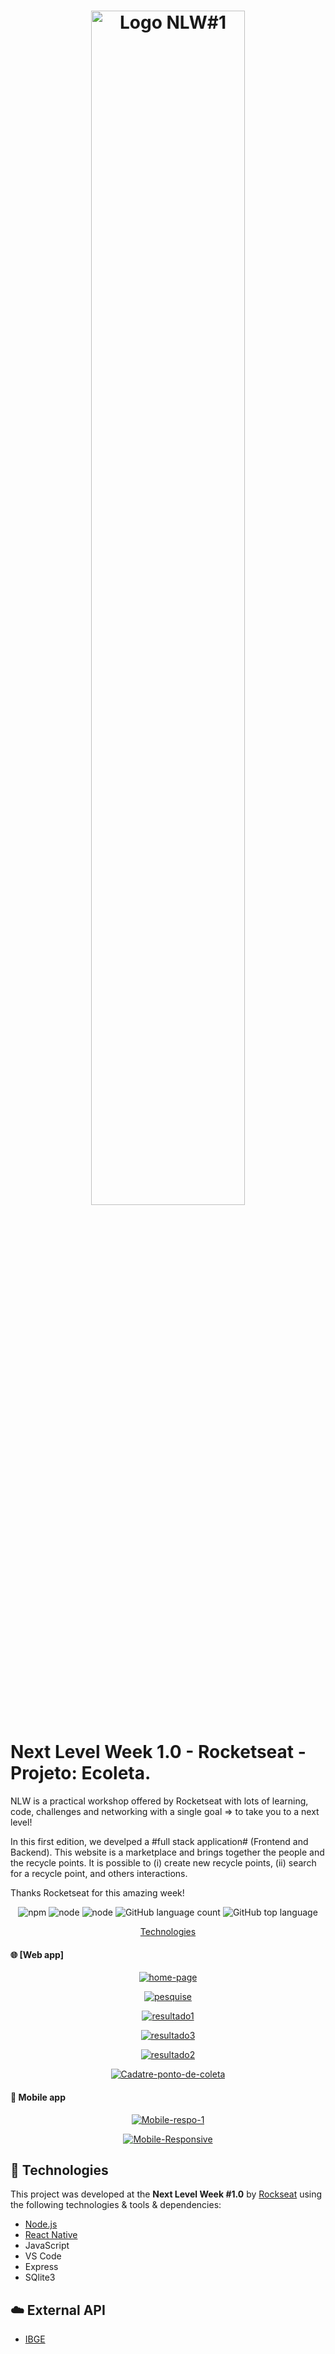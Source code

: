 <h1 align="center">
    <img style="width:70%" alt="Logo NLW#1" src="https://i.ibb.co/fM1cmy8/path899.png" />
    <br>
</h1>

# Next Level Week 1.0 - Rocketseat - Projeto: Ecoleta.

NLW is a practical workshop offered by Rocketseat with lots of learning, code, challenges and networking with a single goal => to take you to a next level!

In this first edition, we develped a #full stack application# (Frontend and Backend). This website is a marketplace and brings together the people and the recycle points. It is possible to (i) create new recycle points, (ii) search for a recycle point, and others interactions.

Thanks Rocketseat for this amazing week!

<p align="center">
    <img alt="npm" src="https://img.shields.io/npm/v/npm?color=%23FF0000">
    <img alt="node" src="https://img.shields.io/badge/node-v12.18.0-brightgreen" />
    <img alt="node" src="https://img.shields.io/badge/expo-v3.21.5-lightgrey" />
    <img alt="GitHub language count" src="https://img.shields.io/github/languages/count/jencall/ecoleta">
    <img alt="GitHub top language" src="https://img.shields.io/github/languages/top/jencall/ecoleta">
</p>

<p align="center">
  <a href="#rocket-technologies"> Technologies </a>
</p>

#### :globe_with_meridians: [Web app]
<p align="center">
    <a href="https://ibb.co/8YgFSnc"><img src="https://i.ibb.co/9ZHRCmt/home-page.png" alt="home-page" border="0"></a>
</p>
<p align="center">
    <a href="https://ibb.co/wRrD7MQ"><img src="https://i.ibb.co/ZV1ySWg/pesquise.png" alt="pesquise" border="0"></a>
</p> 
<p align="center">
    <a href="https://ibb.co/KNd02KR"><img src="https://i.ibb.co/SQbstfW/resultado1.png" alt="resultado1" border="0"></a>
</p> 
<p align="center">
    <a href="https://ibb.co/JK5RRN8"><img src="https://i.ibb.co/ZVW663v/resultado3.png" alt="resultado3" border="0"></a>
</p> 
<p align="center">
    <a href="https://ibb.co/K9GNQyc"><img src="https://i.ibb.co/sFP5D3p/resultado2.png" alt="resultado2" border="0"></a>
</p> 
<p align="center">
    <a href="https://ibb.co/jwwYThC"><img src="https://i.ibb.co/rpphmkB/Cadatre-ponto-de-coleta.png" alt="Cadatre-ponto-de-coleta" border="0"></a>
</p> 

#### :iphone: Mobile app

<p align="center">
    <a href="https://ibb.co/9qnWgpy"><img src="https://i.ibb.co/P5xgjr1/Mobile-respo-1.png" alt="Mobile-respo-1" border="0"></a>
</p> 

<p align="center">
    <a href="https://ibb.co/zshJdcL"><img src="https://i.ibb.co/b1gJthy/Mobile-Responsive.png" alt="Mobile-Responsive" border="0"></a>
</p> 

## :rocket: Technologies

This project was developed at the **Next Level Week #1.0** by [Rockseat](https://rocketseat.com.br/) using the following technologies & tools & dependencies:

-  [Node.js](nodejs)
-  [React Native](https://reactnative.dev/)
-  JavaScript
-  VS Code
-  Express
-  SQlite3


## :cloud: External API

-  [IBGE](https://servicodados.ibge.gov.br/api/docs/localidades)


